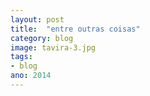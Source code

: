 ```yaml
---
layout: post
title:  "entre outras coisas"
category: blog
image: tavira-3.jpg
tags:
- blog
ano: 2014
---
```




